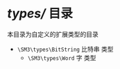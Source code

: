 # *types/* 目录

本目录为自定义的扩展类型的目录

* `\SM3\types\BitString`
    比特串 类型
    * `\SM3\types\Word`
        字 类型